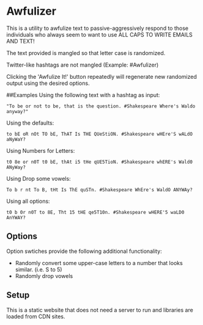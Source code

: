 # Awfulizer
This is a utility to awfulize text to passive-aggressively respond to those individuals who always seem to want to use ALL CAPS TO WRITE EMAILS AND TEXT!

The text provided is mangled so that letter case is randomized.

Twitter-like hashtags are not mangled (Example: #Awfulizer)

Clicking the 'Awfulize It!' button repeatedly will regenerate new randomized output using the desired options.

##Examples
Using the following text with a hashtag as input:
```
"To be or not to be, that is the question. #Shakespeare Where's Waldo anyway?"
```

Using the defaults:
```
to bE oR nOt TO bE, ThAT Is THE QUeStiON. #Shakespeare wHEre'S wALdO aNyWaY?
```
Using Numbers for Letters:
```
t0 8e or n0T t0 bE, thAt i5 tHe qUE5TioN. #Shakespeare whERE's Wald0 ANyWay?
```

Using Drop some vowels:
```
To b r nt To B, tHt Is ThE quSTn. #Shakespeare WhEre's WaldO ANYWAy?
```

Using all options:
```
t0 b 0r n0T to 8E, Tht 15 tHE qe5T10n. #Shakespeare wHERE'5 waLD0 AnYWAY?
```

## Options
Option swtiches provide the following additional functionality:
- Randomly convert some upper-case letters to a number that looks similar. (i.e. S to 5)
- Randomly drop vowels

## Setup
This is a static website that does not need a server to run and libraries are loaded from CDN sites.